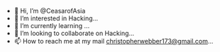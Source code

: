 - 👋 Hi, I’m @CeasarofAsia
- 👀 I’m interested in Hacking...
- 🌱 I’m currently learning ...
- 💞️ I’m looking to collaborate on Hacking...
- 📫 How to reach me at my mail christopherwebber173@gmail.com...

<!---
CeasarofAsia/CeasarofAsia is a ✨ special ✨ repository because its `README.md` (this file) appears on your GitHub profile.
You can click the Preview link to take a look at your changes.
--->
